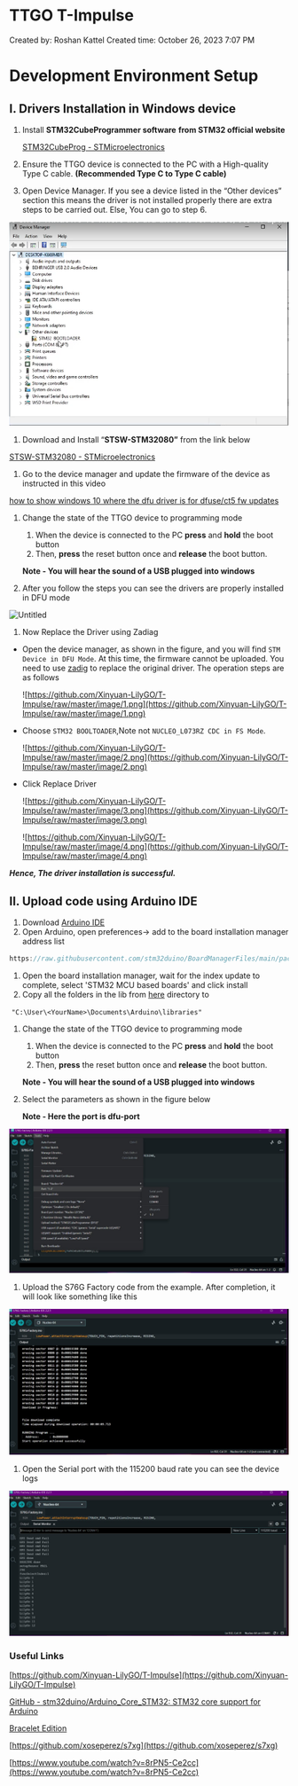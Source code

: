 # TTGO T-Impulse

Created by: Roshan Kattel
Created time: October 26, 2023 7:07 PM

# Development Environment Setup

## I. Drivers Installation in Windows device

1. Install **STM32CubeProgrammer software** ****from STM32 official website****
    
    [STM32CubeProg - STMicroelectronics](https://www.st.com/en/development-tools/stm32cubeprog.html)
    
2. Ensure the TTGO device is connected to the PC with a High-quality Type C cable. **(Recommended Type C to Type C cable)**
3. Open Device Manager. If you see a device listed in the “Other devices” section this means the driver is not installed properly there are extra steps to be carried out.
Else, You can go to step 6.

![Untitled](images/Untitled.png)

1. Download and Install “****STSW-STM32080”**** from the link below 

[STSW-STM32080 - STMicroelectronics](https://www.st.com/en/development-tools/stsw-stm32080.html)

1. Go to the device manager and update the firmware of the device as instructed in this video 

[how to show windows 10 where the dfu driver is for dfuse/ct5 fw updates](https://www.youtube.com/watch?v=8rPN5-Ce2cc)

1. Change the state of the TTGO device to programming mode
    1. When the device is connected to the PC **press** and **hold** the boot button 
    2. Then, **press** the reset button once and **release** the boot button. 
    
    **Note - You will hear the sound of a USB plugged into windows** 
    
2. After you follow the steps you can see the drivers are properly installed in DFU mode 

![Untitled](TTGO%20T-Impulse%2049f8f052f09641499c563194c666f813/Untitled%201.png)

1. Now Replace the Driver using Zadiag
- Open the device manager, as shown in the figure, and you will find `STM Device in DFU Mode`. At this time, the firmware cannot be uploaded. You need to use [zadig](https://zadig.akeo.ie/) to replace the original driver. The operation steps are as follows
    
    ![https://github.com/Xinyuan-LilyGO/T-Impulse/raw/master/image/1.png](https://github.com/Xinyuan-LilyGO/T-Impulse/raw/master/image/1.png)
    
- Choose `STM32 BOOLTOADER`,Note not `NUCLEO_L073RZ CDC in FS Mode`.
    
    ![https://github.com/Xinyuan-LilyGO/T-Impulse/raw/master/image/2.png](https://github.com/Xinyuan-LilyGO/T-Impulse/raw/master/image/2.png)
    
- Click Replace Driver
    
    ![https://github.com/Xinyuan-LilyGO/T-Impulse/raw/master/image/3.png](https://github.com/Xinyuan-LilyGO/T-Impulse/raw/master/image/3.png)
    
    ![https://github.com/Xinyuan-LilyGO/T-Impulse/raw/master/image/4.png](https://github.com/Xinyuan-LilyGO/T-Impulse/raw/master/image/4.png)
    

***Hence, The driver installation is successful.*** 

## II. Upload code using Arduino IDE

1. Download [Arduino IDE](https://www.arduino.cc/en/software)
2. Open Arduino, open preferences-> add to the board installation manager address list

```jsx
https://raw.githubusercontent.com/stm32duino/BoardManagerFiles/main/package_stmicroelectronics_index.json
```

1. Open the board installation manager, wait for the index update to complete, select 'STM32 MCU based boards' and click install
2. Copy all the folders in the lib from [here](https://github.com/Xinyuan-LilyGO/T-Impulse/tree/master/lib) directory to

 `"C:\User\<YourName>\Documents\Arduino\libraries"`

1. Change the state of the TTGO device to programming mode
    1. When the device is connected to the PC **press** and **hold** the boot button 
    2. Then, **press** the reset button once and **release** the boot button. 
    
    **Note - You will hear the sound of a USB plugged into windows** 
    
2. Select the parameters as shown in the figure below 
    
    **Note - Here the port is dfu-port** 
    

![Untitled](images/Untitled.jpeg)

1. Upload the S76G Factory code from the example. After completion, it will look like something like this 

![Untitled](images/Untitled%201.jpeg)

1. Open the Serial port with the 115200 baud rate you can see the device logs 

![Untitled](images/Untitled%202.jpeg)

### Useful Links

[https://github.com/Xinyuan-LilyGO/T-Impulse](https://github.com/Xinyuan-LilyGO/T-Impulse)

[](https://github.com/stm32duino/BoardManagerFiles/raw/main/package_stmicroelectronics_index.json)

[GitHub - stm32duino/Arduino_Core_STM32: STM32 core support for Arduino](https://github.com/stm32duino/Arduino_Core_STM32#getting-started)

[Bracelet Edition](https://github.com/lyusupov/SoftRF/wiki/Bracelet-Edition)

[https://github.com/xoseperez/s7xg](https://github.com/xoseperez/s7xg)

[https://www.youtube.com/watch?v=8rPN5-Ce2cc](https://www.youtube.com/watch?v=8rPN5-Ce2cc)